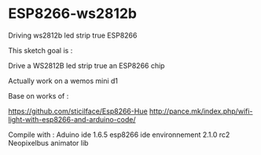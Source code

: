 # ESP8266-ws2812b
Driving ws2812b led strip true ESP8266


This sketch goal is : 

Drive a WS2812B led strip true an ESP8266 chip

Actually work on a wemos mini d1

Base on works of : 

https://github.com/sticilface/Esp8266-Hue
http://pance.mk/index.php/wifi-light-with-esp8266-and-arduino-code/

Compile with : 
Aduino ide 1.6.5
esp8266 ide environnement 2.1.0 rc2
Neopixelbus animator lib
